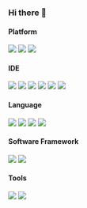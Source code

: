 ### Hi there 👋

<!--
**LaTristan/LaTristan** is a ✨ _special_ ✨ repository because its `README.md` (this file) appears on your GitHub profile.

Here are some ideas to get you started:

- 🔭 I’m currently working on ...
- 🌱 I’m currently learning ...
- 👯 I’m looking to collaborate on ...
- 🤔 I’m looking for help with ...
- 💬 Ask me about ...
- 📫 How to reach me: ...
- 😄 Pronouns: ...
- ⚡ Fun fact: ...
-->

<!--![info](https://github-readme-stats.vercel.app/api?username=LaTristan&show_icons=true)-->
#### Platform
[![](https://img.shields.io/badge/Windows-10-2376bc?style=flat-square&logo=windows&logoColor=ffffff)](https://www.microsoft.com/windows/get-windows-10)
[![](https://img.shields.io/badge/-Linux-green?style=flat-square&logo=linux&logoColor=white)](https://www.linuxfoundation.org/)
[![](https://img.shields.io/badge/-MacOS-crimson?style=flat-square&logo=macos&logoColor=white)](https://developer.apple.com/cn/macos/)

#### IDE
[![](https://img.shields.io/badge/IDE-Visual%20Studio%20Code-blue?style=flat-square&logo=visual-studio-code&logoColor=ffffff)](https://code.visualstudio.com/)
[![](https://img.shields.io/badge/IDE-Visual%20Studio-violet?style=flat-square&logo=visual-studio&logoColor=ffffff)](https://visualstudio.microsoft.com/)
[![](https://img.shields.io/badge/IDE-IDEA-crimson?style=flat-square&logo=intellij-idea&logoColor=ffffff)](https://www.jetbrains.com/idea/)
[![](https://img.shields.io/badge/IDE-PyCharm-darkcyan?style=flat-square&logo=intellij-idea&logoColor=ffffff)](https://www.jetbrains.com/pycharm/)
[![](https://img.shields.io/badge/IDE-eclipse-steelblue?style=flat-square&logo=eclipse&logoColor=ffffff)](https://download.eclipse.org/)
[![](https://img.shields.io/badge/IDE-sublime-lightseagreen?style=flat-square&logo=sublimetext&logoColor=ffffff)](https://www.sublimetext.com/)

#### Language
[![](https://img.shields.io/badge/-C/C%2B%2B-007396?style=flat-square&logo=c%2B%2B&logoColor=ffffff)](http://gcc.gnu.org/)
[![](https://img.shields.io/badge/-Python-3776AB?style=flat-square&logo=python&logoColor=ffffff)](https://www.python.org/)
[![](https://img.shields.io/badge/-Java-purple?style=flat-square&logo=java&logoColor=ffffff)](https://www.java.com/)
[![](https://img.shields.io/badge/-Golang-blue?style=flat-square&logo=go&logoColor=ffffff)](https://golang.google.com/)

#### Software Framework
[![](https://img.shields.io/badge/-Win32-blue?style=flat-square&logo=Windows&logoColor=white)](https://docs.microsoft.com/zh-cn/windows/win32/)
[![](https://img.shields.io/badge/-.Net%204%2B-blue?style=flat-square&logo=Dotnet&logoColor=white)](https://docs.microsoft.com/zh-cn/windows/win32/)

#### Tools
[![](https://img.shields.io/badge/-Docker-2496ED?style=flat-square&logo=docker&logoColor=ffffff)](https://www.docker.com/)
[![](https://img.shields.io/badge/-Git-f05032?style=flat-square&logo=git&logoColor=white)](https://git-scm.com/)
